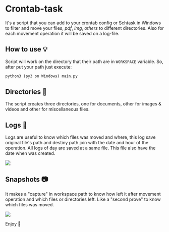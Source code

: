 # Crontab-task 

It's a script that you can add to your crontab config or Schtask in Windows to filter and move your files, *pdf*, *img*, *others* to different directories. Also for each movement operation it will be saved on a log-file. 

## How to use 💡
Script will work on the directory that their path are in `WORKSPACE` variable. So, after put your path just execute:
```python
python3 (py3 on Windows) main.py
```

## Directories 📁
The script creates three directories, one for documents, other for images & videos and other for miscellaneous files. 

## Logs 📃
Logs are useful to know which files was moved and where, this log save original file's path and destiny path join with the date and hour of the operation. 
All logs of day are saved at a same file. This file also have the date when was created.

![](https://i.imgur.com/r2dYfJy.png)

## Snapshots 📷
It makes a "capture" in workspace path to know how left it after movement operation and which files or directories left. Like a "second prove" to know which files was moved.

![](https://i.imgur.com/eYm7HxR.png)

Enjoy :bamboo:
